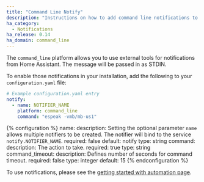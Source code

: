 ```yaml
---
title: "Command Line Notify"
description: "Instructions on how to add command line notifications to Home Assistant."
ha_category:
  - Notifications
ha_release: 0.14
ha_domain: command_line
---
```


The `command_line` platform allows you to use external tools for notifications from Home Assistant. The message will be passed in as STDIN.

To enable those notifications in your installation, add the following to your `configuration.yaml` file:

```yaml
# Example configuration.yaml entry
notify:
  - name: NOTIFIER_NAME
    platform: command_line
    command: "espeak -vmb/mb-us1"
```

{% configuration %}
name:
  description: Setting the optional parameter `name` allows multiple notifiers to be created. The notifier will bind to the service `notify.NOTIFIER_NAME`.
  required: false
  default: notify
  type: string
command:
  description: The action to take.
  required: true
  type: string
command_timeout:
  description: Defines number of seconds for command timeout.
  required: false
  type: integer
  default: 15
{% endconfiguration %}

To use notifications, please see the [getting started with automation page](/getting-started/automation/).
